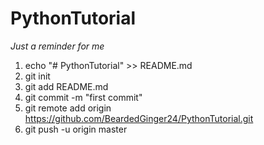 # PythonTutorial


*Just a reminder for me*
1. echo "# PythonTutorial" >> README.md
2. git init
3. git add README.md
4. git commit -m "first commit"
5. git remote add origin https://github.com/BeardedGinger24/PythonTutorial.git
6. git push -u origin master